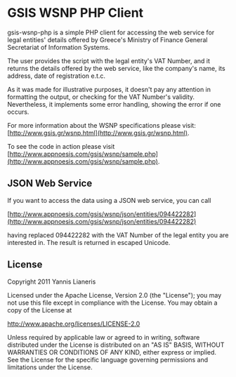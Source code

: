 # GSIS WSNP PHP Client

gsis-wsnp-php is a simple PHP client for accessing the web service for legal entities' details offered by Greece's Ministry of Finance General Secretariat of Information Systems.

The user provides the script with the legal entity's VAT Number, and it returns the details offered by the web service, like the company's name, its address, date of registration e.t.c.

As it was made for illustrative purposes, it doesn't pay any attention in formatting the output, or checking for the VAT Number's validity. Nevertheless, it implements some error handling, showing the error if one occurs.

For more information about the WSNP specifications please visit: [http://www.gsis.gr/wsnp.html](http://www.gsis.gr/wsnp.html).

To see the code in action please visit [http://www.appnoesis.com/gsis/wsnp/sample.php](http://www.appnoesis.com/gsis/wsnp/sample.php).

## JSON Web Service

If you want to access the data using a JSON web service, you can call 

[http://www.appnoesis.com/gsis/wsnp/json/entities/094422282](http://www.appnoesis.com/gsis/wsnp/json/entities/094422282)

having replaced 094422282 with the VAT Number of the legal entity you are interested in. The result is returned in escaped Unicode.

## License

Copyright 2011 Yannis Lianeris

Licensed under the Apache License, Version 2.0 (the "License");
you may not use this file except in compliance with the License.
You may obtain a copy of the License at

   http://www.apache.org/licenses/LICENSE-2.0

Unless required by applicable law or agreed to in writing, software
distributed under the License is distributed on an "AS IS" BASIS,
WITHOUT WARRANTIES OR CONDITIONS OF ANY KIND, either express or implied.
See the License for the specific language governing permissions and
limitations under the License.